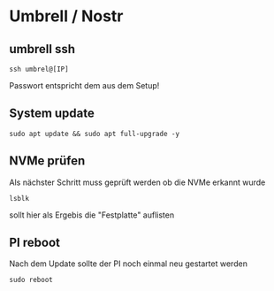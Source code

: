 # Umbrell / Nostr

## umbrell ssh
```
ssh umbrel@[IP]
```
Passwort entspricht dem aus dem Setup!

## System update
```
sudo apt update && sudo apt full-upgrade -y
```

## NVMe prüfen
Als nächster Schritt muss geprüft werden ob die NVMe erkannt wurde
```
lsblk
```
sollt hier als Ergebis die "Festplatte" auflisten

## PI reboot
Nach dem Update sollte der PI noch einmal neu gestartet werden
```
sudo reboot
```
